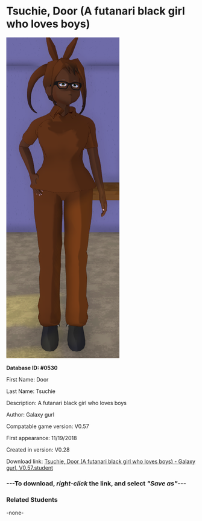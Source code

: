 # Tsuchie, Door (A futanari black girl who loves boys)

<img src="../../Files/Images/Tsuchie, Door (A futanari black girl who loves boys).png" title="Tsuchie, Door (A futanari black girl who loves boys) - Galaxy gurl, V0.57">

**Database ID: #0530**

First Name: Door

Last Name: Tsuchie

Description: A futanari black girl who loves boys

Author: Galaxy gurl

Compatable game version: V0.57

First appearance: 11/19/2018

Created in version: V0.28

Download link: <a href="https://raw.githubusercontent.com/Arbiter1223/Daigaku-Gurashi-Custom-Students/master/Files/Student%20Files/Tsuchie%2C%20Door%20(A%20futanari%20black%20girl%20who%20loves%20boys)%20-%20Galaxy%20gurl%2C%20V0.57.student">Tsuchie, Door (A futanari black girl who loves boys) - Galaxy gurl, V0.57.student</a>

### ---**To download, _right-click_ the link, and select _"Save as"_**---

### Related Students

-none-
